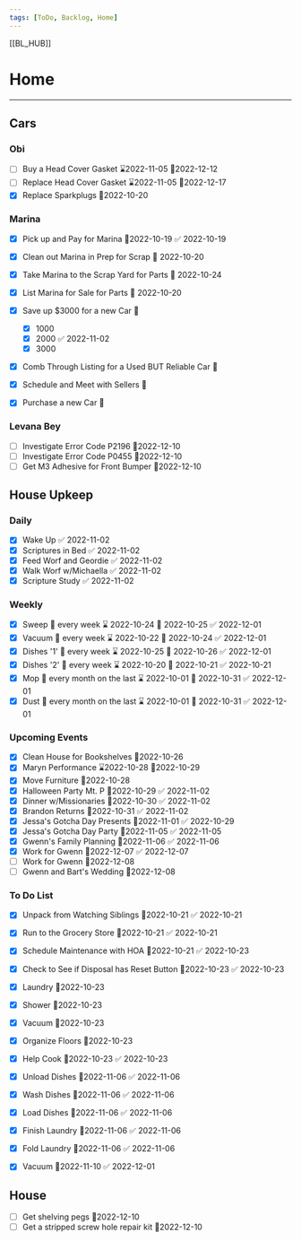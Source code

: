 ```yaml
---
tags: [ToDo, Backlog, Home]
---
```

[[BL_HUB]]
# Home
---
## Cars
### Obi
- [ ] Buy a Head Cover Gasket ⌛2022-11-05 📆2022-12-12
- [ ] Replace Head Cover Gasket ⌛2022-11-05 📆2022-12-17
- [x] Replace Sparkplugs 📆2022-10-20

### Marina
- [x] Pick up and Pay for Marina 📆2022-10-19 ✅ 2022-10-19
- [x] Clean out Marina in Prep for Scrap 📆 2022-10-20
- [x] Take Marina to the Scrap Yard for Parts 📆 2022-10-24
- [x] List Marina for Sale for Parts 📆 2022-10-20
- [x] Save up $3000 for a new Car 📆
	- [x] 1000
	- [x] 2000 ✅ 2022-11-02
	- [x] 3000
- [x] Comb Through Listing for a Used BUT Reliable Car 📆
- [x] Schedule and Meet with Sellers 📆
- [x] Purchase a new Car 📆


### Levana Bey
- [ ] Investigate Error Code P2196 📆2022-12-10
- [ ] Investigate Error Code P0455 📆2022-12-10
- [ ] Get M3 Adhesive for Front Bumper 📆2022-12-10
## House Upkeep
### Daily
- [x] Wake Up ✅ 2022-11-02
- [x] Scriptures in Bed ✅ 2022-11-02
- [x] Feed Worf and Geordie ✅ 2022-11-02
- [x] Walk Worf w/Michaella ✅ 2022-11-02
- [x] Scripture Study ✅ 2022-11-02

### Weekly
- [x] Sweep 🔁 every week ⌛ 2022-10-24 📆 2022-10-25 ✅ 2022-12-01
- [x] Vacuum 🔁 every week ⌛ 2022-10-22 📆 2022-10-24 ✅ 2022-12-01
- [x] Dishes '1' 🔁 every week ⌛ 2022-10-25 📆 2022-10-26 ✅ 2022-12-01
- [x] Dishes '2' 🔁 every week ⌛ 2022-10-20 📆 2022-10-21 ✅ 2022-10-21
- [x] Mop 🔁 every month on the last ⌛ 2022-10-01 📆 2022-10-31 ✅ 2022-12-01
- [x] Dust 🔁 every month on the last ⌛ 2022-10-01 📆 2022-10-31 ✅ 2022-12-01

### Upcoming Events
- [x] Clean House for Bookshelves 📆2022-10-26
- [x] Maryn Performance ⌛2022-10-28 📆2022-10-29
- [x] Move Furniture 📆2022-10-28
- [x] Halloween Party Mt. P 📆2022-10-29 ✅ 2022-11-02
- [x] Dinner w/Missionaries 📆2022-10-30 ✅ 2022-11-02
- [x] Brandon Returns 📆2022-10-31 ✅ 2022-11-02
- [x] Jessa's Gotcha Day Presents 📆2022-11-01 ✅ 2022-10-29
- [x] Jessa's Gotcha Day Party 📆2022-11-05 ✅ 2022-11-05
- [x] Gwenn's Family Planning 📆2022-11-06 ✅ 2022-11-06
- [x] Work for Gwenn 📆2022-12-07 ✅ 2022-12-07
- [ ] Work for Gwenn 📆2022-12-08
- [ ] Gwenn and Bart's Wedding 📆2022-12-08

### To Do List
- [x] Unpack from Watching Siblings 📆2022-10-21 ✅ 2022-10-21
- [x] Run to the Grocery Store 📆2022-10-21 ✅ 2022-10-21
- [x] Schedule Maintenance with HOA 📆2022-10-21 ✅ 2022-10-23
- [x] Check to See if Disposal has Reset Button 📆2022-10-23 ✅ 2022-10-23
- [x] Laundry 📆2022-10-23
- [x] Shower 📆2022-10-23
- [x] Vacuum 📆2022-10-23
- [x] Organize Floors 📆2022-10-23
- [x] Help Cook 📆2022-10-23 ✅ 2022-10-23
- [x] Unload Dishes 📆2022-11-06 ✅ 2022-11-06
- [x] Wash Dishes 📆2022-11-06 ✅ 2022-11-06
- [x] Load Dishes 📆2022-11-06 ✅ 2022-11-06
- [x] Finish Laundry 📆2022-11-06 ✅ 2022-11-06
- [x] Fold Laundry 📆2022-11-06 ✅ 2022-11-06
- [x] Vacuum 📆2022-11-10 ✅ 2022-12-01



## House
- [ ] Get shelving pegs 📆2022-12-10
- [ ] Get a stripped screw hole repair kit 📆2022-12-10